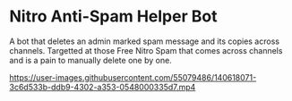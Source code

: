 # Nitro Anti-Spam Helper Bot

A bot that deletes an admin marked spam message and its copies across channels. Targetted at those Free Nitro Spam that comes across channels and is a pain to manually delete one by one.

https://user-images.githubusercontent.com/55079486/140618071-3c6d533b-ddb9-4302-a353-0548000335d7.mp4

